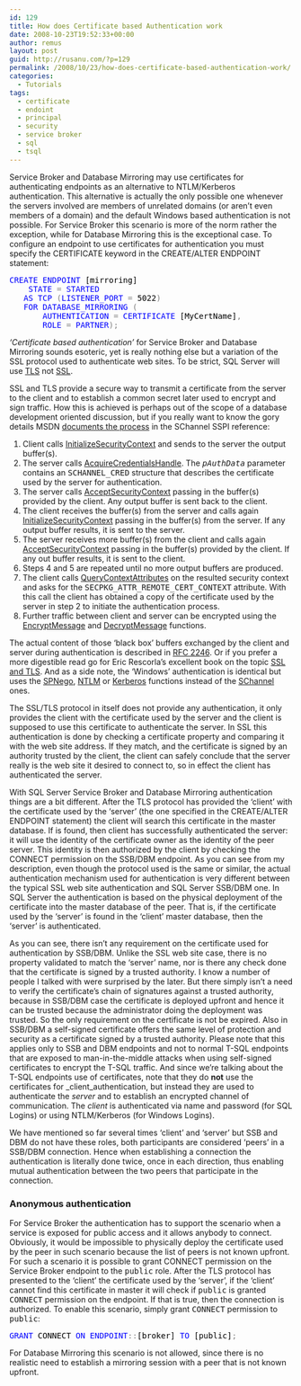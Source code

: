 ```yaml
---
id: 129
title: How does Certificate based Authentication work
date: 2008-10-23T19:52:33+00:00
author: remus
layout: post
guid: http://rusanu.com/?p=129
permalink: /2008/10/23/how-does-certificate-based-authentication-work/
categories:
  - Tutorials
tags:
  - certificate
  - endoint
  - principal
  - security
  - service broker
  - sql
  - tsql
---
```

Service Broker and Database Mirroring may use certificates for authenticating endpoints as an alternative to NTLM/Kerberos authentication. This alternative is actually the only possible one whenever the servers involved are members of unrelated domains (or aren&#8217;t even members of a domain) and the default Windows based authentication is not possible. For Service Broker this scenario is more of the norm rather the exception, while for Database Mirroring this is the exceptional case. To configure an endpoint to use certificates for authentication you must specify the CERTIFICATE keyword in the CREATE/ALTER ENDPOINT statement:

<pre><span style="color: Black"></span><span style="color:Blue">CREATE</span><span style="color:Black"> </span><span style="color:Blue">ENDPOINT</span><span style="color:Black"> [mirroring]
	</span><span style="color:Blue">STATE</span><span style="color:Black"> </span><span style="color:Gray">=</span><span style="color:Black"> </span><span style="color:Blue">STARTED
</span><span style="color:Black">	</span><span style="color:Blue">AS</span><span style="color:Black"> </span><span style="color:Blue">TCP</span><span style="color:Black"> </span><span style="color:Gray">(</span><span style="color:Blue">LISTENER_PORT</span><span style="color:Black"> </span><span style="color:Gray">=</span><span style="color:Black"> 5022</span><span style="color:Gray">)
</span><span style="color:Black">	</span><span style="color:Blue">FOR</span><span style="color:Black"> </span><span style="color:Blue">DATABASE_MIRRORING</span><span style="color:Black"> </span><span style="color:Gray">(
</span><span style="color:Black">		</span><span style="color:Blue">AUTHENTICATION</span><span style="color:Black"> </span><span style="color:Gray">=</span><span style="color:Black"> </span><span style="color:Blue">CERTIFICATE</span><span style="color:Black"> [MyCertName]</span><span style="color:Gray">,
</span><span style="color:Black">		</span><span style="color:Blue">ROLE</span><span style="color:Black"> </span><span style="color:Gray">=</span><span style="color:Black"> </span><span style="color:Blue">PARTNER</span><span style="color:Gray">);</span>
</pre>

_&#8216;Certificate based authentication&#8217;_ for Service Broker and Database Mirroring sounds esoteric, yet is really nothing else but a variation of the SSL protocol used to authenticate web sites. To be strict, SQL Server will use <a href="http://msdn.microsoft.com/en-us/library/aa380516.aspx" target="_blank">TLS</a> not <a href="http://msdn.microsoft.com/en-us/library/aa380124(VS.85).aspx" target="_blank">SSL</a>.

SSL and TLS provide a secure way to transmit a certificate from the server to the client and to establish a common secret later used to encrypt and sign traffic. How this is achieved is perhaps out of the scope of a database development oriented discussion, but if you really want to know the gory details MSDN <a href="http://msdn.microsoft.com/en-us/library/aa374782(VS.85).aspx" target="_blank">documents the process</a> in the SChannel SSPI reference:

<ol style="list-style-type:decimal;">
  <li>
    Client calls <a href="http://msdn.microsoft.com/en-us/library/aa375924(VS.85).aspx" target="_blank">InitializeSecurityContext</a> and sends to the server the output buffer(s).
  </li>
  <li>
    The server calls <a href="http://msdn.microsoft.com/en-us/library/aa374716(VS.85).aspx" target="_blank">AcquireCredentialsHandle</a>. The <i><tt>pAuthData</tt></i> parameter contains an <tt>SCHANNEL_CRED</tt> structure that describes the certificate used by the server for authentication.
  </li>
  <li>
    The server calls <a href="http://msdn.microsoft.com/en-us/library/aa374708(VS.85).aspx" target="_blank">AcceptSecurityContext</a> passing in the buffer(s) provided by the client. Any output buffer is sent back to the client.
  </li>
  <li>
    The client receives the buffer(s) from the server and calls again <a href="http://msdn.microsoft.com/en-us/library/aa375924(VS.85).aspx" target="_blank">InitializeSecurityContext</a> passing in the buffer(s) from the server. If any output buffer results, it is sent to the server.
  </li>
  <li>
    The server receives more buffer(s) from the client and calls again <a href="http://msdn.microsoft.com/en-us/library/aa374708(VS.85).aspx" target="_blank">AcceptSecurityContext</a> passing in the buffer(s) provided by the client. If any out buffer results, it is sent to the client.
  </li>
  <li>
    Steps 4 and 5 are repeated until no more output buffers are produced.
  </li>
  <li>
    The client calls <a href="http://msdn.microsoft.com/en-us/library/aa379340(VS.85).aspx" target="_blank">QueryContextAttributes</a> on the resulted security context and asks for the <tt>SECPKG_ATTR_REMOTE_CERT_CONTEXT</tt> attribute. With this call the client has obtained a copy of the certificate used by the server in step 2 to initiate the authentication process.
  </li>
  <li>
    Further traffic between client and server can be encrypted using the <a href="http://msdn.microsoft.com/en-us/library/aa375390(VS.85).aspx" target="_blank">EncryptMessage</a> and <a href="http://msdn.microsoft.com/en-us/library/aa375348(VS.85).aspx" target="_blank">DecryptMessage</a> functions.
  </li>
</ol>

<!--more-->

The actual content of those &#8216;black box&#8217; buffers exchanged by the client and server during authentication is described in <a href="http://www.ietf.org/rfc/rfc2246.txt" target="_blank">RFC 2246</a>. Or if you prefer a more digestible read go for Eric Rescorla&#8217;s excellent book on the topic <a href="http://www.amazon.com/SSL-TLS-Designing-Building-Systems/dp/0201615983" target="_blank">SSL and TLS</a>. And as a side note, the &#8216;Windows&#8217; authentication is identical but uses the <a href="http://msdn.microsoft.com/en-us/library/aa378748(VS.85).aspx" target="_blank">SPNego</a>, <a href="http://msdn.microsoft.com/en-us/library/aa378749(VS.85).aspx" target="_blank">NTLM</a> or <a href="http://msdn.microsoft.com/en-us/library/aa378747(VS.85).aspx" target="_blank">Kerberos</a> functions instead of the <a href="http://msdn.microsoft.com/en-us/library/aa380123(VS.85).aspx" target="_blank">SChannel</a> ones.

The SSL/TLS protocol in itself does not provide any authentication, it only provides the client with the certificate used by the server and the client is supposed to use this certificate to authenticate the server. In SSL this authentication is done by checking a certificate property and comparing it with the web site address. If they match, and the certificate is signed by an authority trusted by the client, the client can safely conclude that the server really is the web site it desired to connect to, so in effect the client has authenticated the server.

With SQL Server Service Broker and Database Mirroring authentication things are a bit different. After the TLS protocol has provided the &#8216;client&#8217; with the certificate used by the &#8216;server&#8217; (the one specified in the CREATE/ALTER ENDPOINT statement) the client will search this certificate in the master database. If is found, then client has successfully authenticated the server: it will use the identity of the certificate owner as the identity of the peer server. This identity is then authorized by the client by checking the CONNECT permission on the SSB/DBM endpoint. As you can see from my description, even though the protocol used is the same or similar, the actual authentication mechanism used for authentication is very different between the typical SSL web site authentication and SQL Server SSB/DBM one. In SQL Server the authentication is based on the physical deployment of the certificate into the master database of the peer. That is, if the certificate used by the &#8216;server&#8217; is found in the &#8216;client&#8217; master database, then the &#8216;server&#8217; is authenticated.

As you can see, there isn&#8217;t any requirement on the certificate used for authentication by SSB/DBM. Unlike the SSL web site case, there is no property validated to match the &#8216;server&#8217; name, nor is there any check done that the certificate is signed by a trusted authority. I know a number of people I talked with were surprised by the later. But there simply isn&#8217;t a need to verify the certificate&#8217;s chain of signatures against a trusted authority, because in SSB/DBM case the certificate is deployed upfront and hence it can be trusted because the administrator doing the deployment was trusted. So the only requirement on the certificate is not be expired. Also in SSB/DBM a self-signed certificate offers the same level of protection and security as a certificate signed by a trusted authority. Please note that this applies only to SSB and DBM endpoints and not to normal T-SQL endpoints that are exposed to man-in-the-middle attacks when using self-signed certificates to encrypt the T-SQL traffic. And since we&#8217;re talking about the T-SQL endpoints use of certificates, note that they do **not** use the certificates for _client_authentication, but instead they are used to authenticate the _server_ and to establish an encrypted channel of communication. The _client_ is authenticated via name and password (for SQL Logins) or using NTLM/Kerberos (for Windows Logins).

We have mentioned so far several times &#8216;client&#8217; and &#8216;server&#8217; but SSB and DBM do not have these roles, both participants are considered &#8216;peers&#8217; in a SSB/DBM connection. Hence when establishing a connection the authentication is literally done twice, once in each direction, thus enabling mutual authentication between the two peers that participate in the connection.

### Anonymous authentication

For Service Broker the authentication has to support the scenario when a service is exposed for public access and it allows anybody to connect. Obviously, it would be impossible to physically deploy the certificate used by the peer in such scenario because the list of peers is not known upfront. For such a scenario it is possible to grant CONNECT permission on the Service Broker endpoint to the <tt>public</tt> role. After the TLS protocol has presented to the &#8216;client&#8217; the certificate used by the &#8216;server&#8217;, if the &#8216;client&#8217; cannot find this certificate in master it will check if <tt>public</tt> is granted <tt>CONNECT</tt> permission on the endpoint. If that is true, then the connection is authorized. To enable this scenario, simply grant <tt>CONNECT</tt> permission to <tt>public</tt>:

<pre><span style="color: Black"></span><span style="color:Blue">GRANT</span><span style="color:Black"> CONNECT </span><span style="color:Blue">ON</span><span style="color:Black"> </span><span style="color:Blue">ENDPOINT</span><span style="color:Gray">::</span><span style="color:Black">[broker] </span><span style="color:Blue">TO</span><span style="color:Black"> [public]</span><span style="color:Gray">;</span>
</pre>

For Database Mirroring this scenario is not allowed, since there is no realistic need to establish a mirroring session with a peer that is not known upfront.